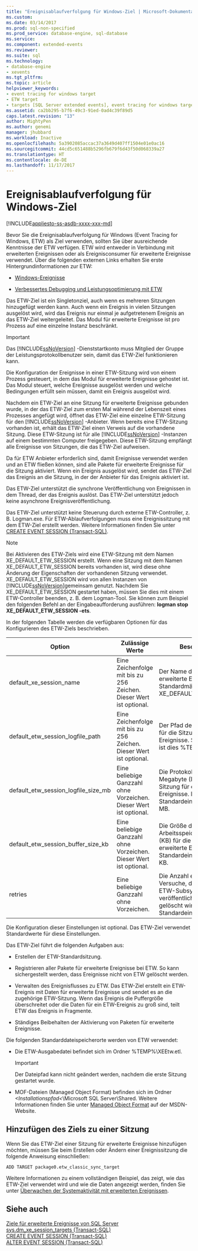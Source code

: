 ```yaml
---
title: "Ereignisablaufverfolgung für Windows-Ziel | Microsoft-Dokumentation"
ms.custom: 
ms.date: 03/14/2017
ms.prod: sql-non-specified
ms.prod_service: database-engine, sql-database
ms.service: 
ms.component: extended-events
ms.reviewer: 
ms.suite: sql
ms.technology:
- database-engine
- xevents
ms.tgt_pltfrm: 
ms.topic: article
helpviewer_keywords:
- event tracing for windows target
- ETW target
- targets [SQL Server extended events], event tracing for windows target
ms.assetid: ca2bb295-b7f6-49c3-91ed-0ad4c39f89d5
caps.latest.revision: "13"
author: MightyPen
ms.author: genemi
manager: jhubbard
ms.workload: Inactive
ms.openlocfilehash: 5a3902085accac37a3649d407ff1504e01e0ac16
ms.sourcegitcommit: 44cd5c651488b5296fb679f6d43f50d068339a27
ms.translationtype: HT
ms.contentlocale: de-DE
ms.lasthandoff: 11/17/2017
---
```

# <a name="event-tracing-for-windows-target"></a>Ereignisablaufverfolgung für Windows-Ziel
[!INCLUDE[appliesto-ss-asdb-xxxx-xxx-md](../../includes/appliesto-ss-asdb-xxxx-xxx-md.md)]

  Bevor Sie die Ereignisablaufverfolgung für Windows (Event Tracing for Windows, ETW) als Ziel verwenden, sollten Sie über ausreichende Kenntnisse der ETW verfügen. ETW wird entweder in Verbindung mit erweiterten Ereignissen oder als Ereignisconsumer für erweiterte Ereignisse verwendet. Über die folgenden externen Links erhalten Sie erste Hintergrundinformationen zur ETW:  
  
-   [Windows-Ereignisse](http://go.microsoft.com/fwlink/?LinkId=92380)  
  
-   [Verbessertes Debugging und Leistungsoptimierung mit ETW](http://go.microsoft.com/fwlink/?LinkId=92381)  
  
 Das ETW-Ziel ist ein Singletonziel, auch wenn es mehreren Sitzungen hinzugefügt werden kann. Auch wenn ein Ereignis in vielen Sitzungen ausgelöst wird, wird das Ereignis nur einmal je aufgetretenem Ereignis an das ETW-Ziel weitergeleitet. Das Modul für erweiterte Ereignisse ist pro Prozess auf eine einzelne Instanz beschränkt.  
  
> [!IMPORTANT]  
>  Das [!INCLUDE[ssNoVersion](../../includes/ssnoversion-md.md)] -Dienststartkonto muss Mitglied der Gruppe der Leistungsprotokollbenutzer sein, damit das ETW-Ziel funktionieren kann.  
  
 Die Konfiguration der Ereignisse in einer ETW-Sitzung wird von einem Prozess gesteuert, in dem das Modul für erweiterte Ereignisse gehostet ist. Das Modul steuert, welche Ereignisse ausgelöst werden und welche Bedingungen erfüllt sein müssen, damit ein Ereignis ausgelöst wird.  
  
 Nachdem ein ETW-Ziel an eine Sitzung für erweiterte Ereignisse gebunden wurde, in der das ETW-Ziel zum ersten Mal während der Lebenszeit eines Prozesses angefügt wird, öffnet das ETW-Ziel eine einzelne ETW-Sitzung für den [!INCLUDE[ssNoVersion](../../includes/ssnoversion-md.md)] -Anbieter. Wenn bereits eine ETW-Sitzung vorhanden ist, erhält das ETW-Ziel einen Verweis auf die vorhandene Sitzung. Diese ETW-Sitzung ist für alle [!INCLUDE[ssNoVersion](../../includes/ssnoversion-md.md)] -Instanzen auf einem bestimmten Computer freigegeben. Diese ETW-Sitzung empfängt alle Ereignisse von Sitzungen, die das ETW-Ziel aufweisen.  
  
 Da für ETW Anbieter erforderlich sind, damit Ereignisse verwendet werden und an ETW fließen können, sind alle Pakete für erweiterte Ereignisse für die Sitzung aktiviert. Wenn ein Ereignis ausgelöst wird, sendet das ETW-Ziel das Ereignis an die Sitzung, in der der Anbieter für das Ereignis aktiviert ist.  
  
 Das ETW-Ziel unterstützt die synchrone Veröffentlichung von Ereignissen in dem Thread, der das Ereignis auslöst. Das ETW-Ziel unterstützt jedoch keine asynchrone Ereignisveröffentlichung.  
  
 Das ETW-Ziel unterstützt keine Steuerung durch externe ETW-Controller, z. B. Logman.exe. Für ETW-Ablaufverfolgungen muss eine Ereignissitzung mit dem ETW-Ziel erstellt werden. Weitere Informationen finden Sie unter [CREATE EVENT SESSION &#40;Transact-SQL&#41;](../../t-sql/statements/create-event-session-transact-sql.md).  
  
> [!NOTE]  
>  Bei Aktivieren des ETW-Ziels wird eine ETW-Sitzung mit dem Namen XE_DEFAULT_ETW_SESSION erstellt. Wenn eine Sitzung mit dem Namen XE_DEFAULT_ETW_SESSION bereits vorhanden ist, wird diese ohne Änderung der Eigenschaften der vorhandenen Sitzung verwendet. XE_DEFAULT_ETW_SESSION wird von allen Instanzen von [!INCLUDE[ssNoVersion](../../includes/ssnoversion-md.md)]gemeinsam genutzt. Nachdem Sie XE_DEFAULT_ETW_SESSION gestartet haben, müssen Sie dies mit einem ETW-Controller beenden, z. B. dem Logman-Tool. Sie können zum Beispiel den folgenden Befehl an der Eingabeaufforderung ausführen: **logman stop XE_DEFAULT_ETW_SESSION -ets**.  
  
 In der folgenden Tabelle werden die verfügbaren Optionen für das Konfigurieren des ETW-Ziels beschrieben.  
  
|Option|Zulässige Werte|Beschreibung|  
|------------|--------------------|-----------------|  
|default_xe_session_name|Eine Zeichenfolge mit bis zu 256 Zeichen. Dieser Wert ist optional.|Der Name der Sitzung für erweiterte Ereignisse. Standardmäßig ist dies XE_DEFAULT_ETW_SESSION.|  
|default_etw_session_logfile_path|Eine Zeichenfolge mit bis zu 256 Zeichen. Dieser Wert ist optional.|Der Pfad der Protokolldatei für die Sitzung für erweiterte Ereignisse. Standardmäßig ist dies %TEMP%\XEEtw.etl.|  
|default_etw_session_logfile_size_mb|Eine beliebige Ganzzahl ohne Vorzeichen. Dieser Wert ist optional.|Die Protokolldateigröße in Megabyte (MB) für die Sitzung für erweiterte Ereignisse. Die Standardeinstellung ist 20 MB.|  
|default_etw_session_buffer_size_kb|Eine beliebige Ganzzahl ohne Vorzeichen. Dieser Wert ist optional.|Die Größe des Puffers im Arbeitsspeicher in Kilobyte (KB) für die Sitzung für erweiterte Ereignisse. Die Standardeinstellung ist 128 KB.|  
|retries|Eine beliebige Ganzzahl ohne Vorzeichen.|Die Anzahl erneuter Versuche, das Ereignis im ETW-Subsystem zu veröffentlichen, bevor es gelöscht wird. Die Standardeinstellung ist 0.|  
  
 Die Konfiguration dieser Einstellungen ist optional. Das ETW-Ziel verwendet Standardwerte für diese Einstellungen.  
  
 Das ETW-Ziel führt die folgenden Aufgaben aus:  
  
-   Erstellen der ETW-Standardsitzung.  
  
-   Registrieren aller Pakete für erweiterte Ereignisse bei ETW. So kann sichergestellt werden, dass Ereignisse nicht von ETW gelöscht werden.  
  
-   Verwalten des Ereignisflusses zu ETW. Das ETW-Ziel erstellt ein ETW-Ereignis mit Daten für erweiterte Ereignisse und sendet es an die zugehörige ETW-Sitzung. Wenn das Ereignis die Puffergröße überschreitet oder die Daten für ein ETW-Ereignis zu groß sind, teilt ETW das Ereignis in Fragmente.  
  
-   Ständiges Beibehalten der Aktivierung von Paketen für erweiterte Ereignisse.  
  
 Die folgenden Standarddateispeicherorte werden von ETW verwendet:  
  
-   Die ETW-Ausgabedatei befindet sich im Ordner %TEMP%\XEEtw.etl.  
  
    > [!IMPORTANT]  
    >  Der Dateipfad kann nicht geändert werden, nachdem die erste Sitzung gestartet wurde.  
  
-   MOF-Dateien (Managed Object Format) befinden sich im Ordner *<Installationspfad\<*\Microsoft SQL Server\Shared. Weitere Informationen finden Sie unter [Managed Object Format](http://go.microsoft.com/fwlink/?LinkId=92851) auf der MSDN-Website.  
  
## <a name="adding-the-target-to-a-session"></a>Hinzufügen des Ziels zu einer Sitzung  
 Wenn Sie das ETW-Ziel einer Sitzung für erweiterte Ereignisse hinzufügen möchten, müssen Sie beim Erstellen oder Ändern einer Ereignissitzung die folgende Anweisung einschließen:  
  
```  
ADD TARGET package0.etw_classic_sync_target  
```  
  
 Weitere Informationen zu einem vollständigen Beispiel, das zeigt, wie das ETW-Ziel verwendet wird und wie die Daten angezeigt werden, finden Sie unter [Überwachen der Systemaktivität mit erweiterten Ereignissen](../../relational-databases/extended-events/monitor-system-activity-using-extended-events.md).  
  
## <a name="see-also"></a>Siehe auch  
 [Ziele für erweiterte Ereignisse von SQL Server](http://msdn.microsoft.com/library/e281684c-40d1-4cf9-a0d4-7ea1ecffa384)   
 [sys.dm_xe_session_targets &#40;Transact-SQL&#41;](../../relational-databases/system-dynamic-management-views/sys-dm-xe-session-targets-transact-sql.md)   
 [CREATE EVENT SESSION &#40;Transact-SQL&#41;](../../t-sql/statements/create-event-session-transact-sql.md)   
 [ALTER EVENT SESSION &#40;Transact-SQL&#41;](../../t-sql/statements/alter-event-session-transact-sql.md)  
  
  
